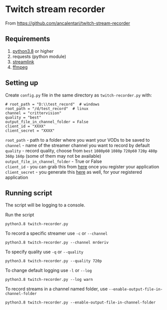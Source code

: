 # Twitch stream recorder

From https://github.com/ancalentari/twitch-stream-recorder

## Requirements

1. [python3.8](https://www.python.org/downloads/release/python-380/) or higher
2. requests (python module)
3. [streamlink](https://streamlink.github.io/)  
4. [ffmpeg](https://ffmpeg.org/)

## Setting up

Create `config.py` file in the same directory as `twitch-recorder.py` with:

```properties
# root_path = "D:\\test_record"  # windows
root_path = "/d/test_record"  # linux
channel = "crittervision"
quality = "best"
output_file_in_channel_folder = False
client_id = "XXXX"
client_secret = "XXXX"
```

`root_path` - path to a folder where you want your VODs to be saved to  
`channel` - name of the streamer channel you want to record by default  
`quality` - record quality, choose from `best` `1080p60` `1080p` `720p60` `720p` `480p` `360p` `160p` (some of them may not be available)  
`output_file_in_channel_folder` - True or False  
`client_id` - you can grab this from [here](https://dev.twitch.tv/console/apps) once you register your application  
`client_secret` - you generate this [here](https://dev.twitch.tv/console/apps) as well, for your registered application  


## Running script

The script will be logging to a console.

Run the script

```shell script
python3.8 twitch-recorder.py
```

To record a specific streamer use `-c` or `--channel`

```shell script
python3.8 twitch-recorder.py --channel mrderiv
```

To specify quality use `-q` or `--quality`

```shell script
python3.8 twitch-recorder.py --quality 720p
```

To change default logging use `-l` or `--log`

```shell script
python3.8 twitch-recorder.py --log warn
```

To record streams in a channel named folder, use `--enable-output-file-in-channel-folder`

```shell script
python3.8 twitch-recorder.py --enable-output-file-in-channel-folder
```
